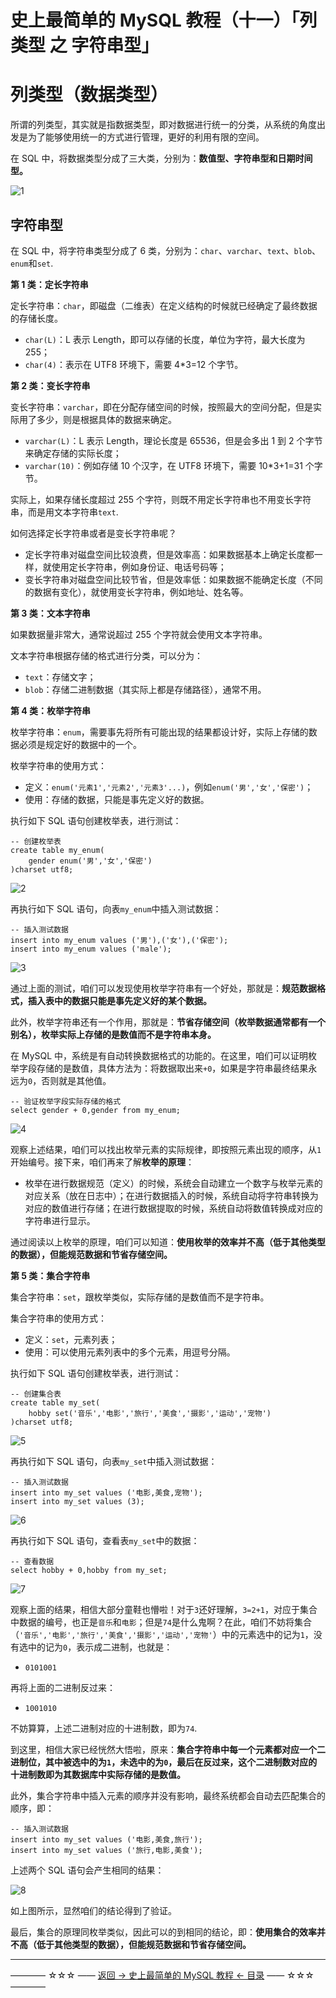 # 史上最简单的 MySQL 教程（十一）「列类型 之 字符串型」

列类型（数据类型）
=========
所谓的列类型，其实就是指数据类型，即对数据进行统一的分类，从系统的角度出发是为了能够使用统一的方式进行管理，更好的利用有限的空间。

在 SQL 中，将数据类型分成了三大类，分别为：**数值型、字符串型和日期时间型。**

![1](http://img.blog.csdn.net/20170505201016682)

字符串型
---

在 SQL 中，将字符串类型分成了 6 类，分别为：`char`、`varchar`、`text`、`blob`、`enum`和`set`.

**第 1 类：定长字符串**

定长字符串：`char`，即磁盘（二维表）在定义结构的时候就已经确定了最终数据的存储长度。

 - `char(L)`：L 表示 Length，即可以存储的长度，单位为字符，最大长度为 255；
 - `char(4)`：表示在 UTF8 环境下，需要 4*3=12 个字节。

**第 2 类：变长字符串**

变长字符串：`varchar`，即在分配存储空间的时候，按照最大的空间分配，但是实际用了多少，则是根据具体的数据来确定。

 - `varchar(L)`：L 表示 Length，理论长度是 65536，但是会多出 1 到 2 个字节来确定存储的实际长度；
 - `varchar(10)`：例如存储 10 个汉字，在 UTF8 环境下，需要 10*3+1=31 个字节。

实际上，如果存储长度超过 255 个字符，则既不用定长字符串也不用变长字符串，而是用文本字符串`text`.

如何选择定长字符串或者是变长字符串呢？

 - 定长字符串对磁盘空间比较浪费，但是效率高：如果数据基本上确定长度都一样，就使用定长字符串，例如身份证、电话号码等；
 - 变长字符串对磁盘空间比较节省，但是效率低：如果数据不能确定长度（不同的数据有变化），就使用变长字符串，例如地址、姓名等。

**第 3 类：文本字符串**

如果数据量非常大，通常说超过 255 个字符就会使用文本字符串。

文本字符串根据存储的格式进行分类，可以分为：

 - `text`：存储文字；
 - `blob`：存储二进制数据（其实际上都是存储路径），通常不用。

**第 4 类：枚举字符串**

枚举字符串：`enum`，需要事先将所有可能出现的结果都设计好，实际上存储的数据必须是规定好的数据中的一个。

枚举字符串的使用方式：

 - 定义：`enum('元素1','元素2','元素3'...)`，例如`enum('男','女','保密')`；
 - 使用：存储的数据，只能是事先定义好的数据。

执行如下 SQL 语句创建枚举表，进行测试：

```
-- 创建枚举表
create table my_enum(
	gender enum('男','女','保密')
)charset utf8;
```

![2](http://img.blog.csdn.net/20170521214843424)

再执行如下 SQL 语句，向表`my_enum`中插入测试数据：

```
-- 插入测试数据
insert into my_enum values ('男'),('女'),('保密');
insert into my_enum values ('male');
```
![3](http://img.blog.csdn.net/20170521215211842)

通过上面的测试，咱们可以发现使用枚举字符串有一个好处，那就是：**规范数据格式，插入表中的数据只能是事先定义好的某个数据。**

此外，枚举字符串还有一个作用，那就是：**节省存储空间（枚举数据通常都有一个别名），枚举实际上存储的是数值而不是字符串本身。**

在 MySQL 中，系统是有自动转换数据格式的功能的。在这里，咱们可以证明枚举字段存储的是数值，具体方法为：将数据取出来`+0`，如果是字符串最终结果永远为`0`，否则就是其他值。

```
-- 验证枚举字段实际存储的格式
select gender + 0,gender from my_enum;
```

![4](http://img.blog.csdn.net/20170521220113393)

观察上述结果，咱们可以找出枚举元素的实际规律，即按照元素出现的顺序，从`1`开始编号。接下来，咱们再来了解**枚举的原理**：

 - 枚举在进行数据规范（定义）的时候，系统会自动建立一个数字与枚举元素的对应关系（放在日志中）；在进行数据插入的时候，系统自动将字符串转换为对应的数值进行存储；在进行数据提取的时候，系统自动将数值转换成对应的字符串进行显示。

通过阅读以上枚举的原理，咱们可以知道：**使用枚举的效率并不高（低于其他类型的数据），但能规范数据和节省存储空间。**

**第 5 类：集合字符串**

集合字符串：`set`，跟枚举类似，实际存储的是数值而不是字符串。

集合字符串的使用方式：

 - 定义：`set`，元素列表；
 - 使用：可以使用元素列表中的多个元素，用逗号分隔。

执行如下 SQL 语句创建枚举表，进行测试：

```
-- 创建集合表
create table my_set(
	hobby set('音乐','电影','旅行','美食','摄影','运动','宠物')
)charset utf8;
```

![5](http://img.blog.csdn.net/20170521223557192)

再执行如下 SQL 语句，向表`my_set`中插入测试数据：
```
-- 插入测试数据
insert into my_set values ('电影,美食,宠物');
insert into my_set values (3);
```

![6](http://img.blog.csdn.net/20170521223912147)

再执行如下 SQL 语句，查看表`my_set`中的数据：

```
-- 查看数据
select hobby + 0,hobby from my_set;
```

![7](http://img.blog.csdn.net/20170521224106226)

观察上面的结果，相信大部分童鞋也懵啦！对于`3`还好理解，`3=2+1`，对应于集合中数据的编号，也正是`音乐`和`电影`；但是`74`是什么鬼啊？在此，咱们不妨将集合（`'音乐','电影','旅行','美食','摄影','运动','宠物'`）中的元素选中的记为`1`，没有选中的记为`0`，表示成二进制，也就是：

 - `0101001`

再将上面的二进制反过来：

 - `1001010`

不妨算算，上述二进制对应的十进制数，即为`74`.

到这里，相信大家已经恍然大悟啦，原来：**集合字符串中每一个元素都对应一个二进制位，其中被选中的为`1`，未选中的为`0`，最后在反过来，这个二进制数对应的十进制数即为其数据库中实际存储的是数值。**

此外，集合字符串中插入元素的顺序并没有影响，最终系统都会自动去匹配集合的顺序，即：

```
-- 插入测试数据
insert into my_set values ('电影,美食,旅行');
insert into my_set values ('旅行,电影,美食');
```

上述两个 SQL 语句会产生相同的结果：

![8](http://img.blog.csdn.net/20170521230456356)

如上图所示，显然咱们的结论得到了验证。

最后，集合的原理同枚举类似，因此可以的到相同的结论，即：**使用集合的效率并不高（低于其他类型的数据），但能规范数据和节省存储空间。**








----------
———— ☆☆☆ —— [返回 -> 史上最简单的 MySQL 教程 <- 目录](https://github.com/guobinhit/mysql-tutorial/blob/master/README.md) —— ☆☆☆ ————
